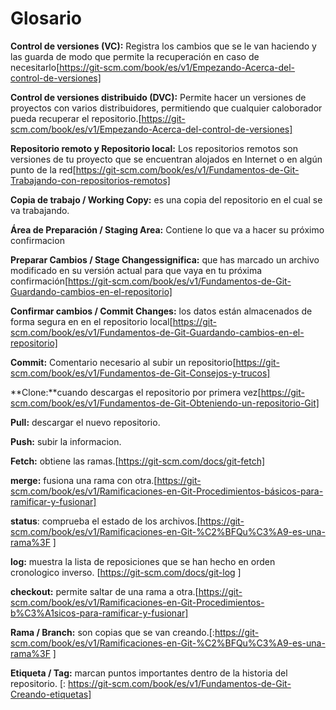 Glosario
=========


**Control de versiones (VC):** Registra los cambios que se le van haciendo y las guarda de modo que permite la recuperación en caso de necesitarlo[https://git-scm.com/book/es/v1/Empezando-Acerca-del-control-de-versiones]

**Control de versiones distribuido (DVC):** Permite hacer un versiones de proyectos con varios distribuidores, permitiendo que cualquier caloborador pueda recuperar el repositorio.[https://git-scm.com/book/es/v1/Empezando-Acerca-del-control-de-versiones]

**Repositorio remoto y Repositorio local:** Los repositorios remotos son versiones de tu proyecto que se encuentran alojados en Internet o en algún punto de la red[https://git-scm.com/book/es/v1/Fundamentos-de-Git-Trabajando-con-repositorios-remotos]

**Copia de trabajo / Working Copy:** es una copia del repositorio en el cual se va trabajando.

**Área de Preparación / Staging Area:** Contiene lo que va a hacer su próximo confirmacion

**Preparar Cambios / Stage Changessignifica:** que has marcado un archivo modificado en su versión actual para que vaya en tu próxima confirmación[https://git-scm.com/book/es/v1/Fundamentos-de-Git-Guardando-cambios-en-el-repositorio]

**Confirmar cambios / Commit Changes:** los datos están almacenados de forma segura en en el repositorio local[https://git-scm.com/book/es/v1/Fundamentos-de-Git-Guardando-cambios-en-el-repositorio]

**Commit:** Comentario necesario al subir un repositorio[https://git-scm.com/book/es/v1/Fundamentos-de-Git-Consejos-y-trucos]

**Clone:**cuando descargas el repositorio por primera vez[https://git-scm.com/book/es/v1/Fundamentos-de-Git-Obteniendo-un-repositorio-Git]

**Pull:** descargar el nuevo repositorio.

**Push:** subir la informacion.

**Fetch:** obtiene las ramas.[https://git-scm.com/docs/git-fetch]

**merge:** fusiona una rama con otra.[https://git-scm.com/book/es/v1/Ramificaciones-en-Git-Procedimientos-básicos-para-ramificar-y-fusionar]

**status**: comprueba el estado de los archivos.[https://git-scm.com/book/es/v1/Ramificaciones-en-Git-%C2%BFQu%C3%A9-es-una-rama%3F
]

**log:** muestra la lista de reposiciones que se han hecho en orden cronologico inverso. [https://git-scm.com/docs/git-log
]

**checkout:** permite saltar de una rama a otra.[https://git-scm.com/book/es/v1/Ramificaciones-en-Git-Procedimientos-b%C3%A1sicos-para-ramificar-y-fusionar]

**Rama / Branch:** son copias que se van creando.[:https://git-scm.com/book/es/v1/Ramificaciones-en-Git-%C2%BFQu%C3%A9-es-una-rama%3F
]

**Etiqueta / Tag:** marcan puntos importantes dentro de la historia del repositorio. [: https://git-scm.com/book/es/v1/Fundamentos-de-Git-Creando-etiquetas]
